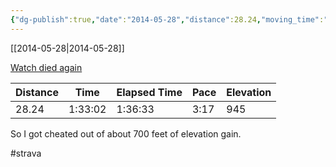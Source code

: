 ```yaml
---
{"dg-publish":true,"date":"2014-05-28","distance":28.24,"moving_time":"1:33:02","elapsed_time":"1:36:33","pace":"3:17","total_elevation_gain":945,"url":"https://www.strava.com/activities/146717045","permalink":"/01-personal/strava/2014-05-28-watch-died-again/","dgPassFrontmatter":true}
---
```



[[2014-05-28\|2014-05-28]]

[Watch died again](https://www.strava.com/activities/146717045)

| Distance | Time    | Elapsed Time | Pace | Elevation |
| -------- | ------- | ------------ | ---- | --------- |
| 28.24    | 1:33:02 | 1:36:33      | 3:17 | 945       |


So I got cheated out of about 700 feet of elevation gain.

#strava
